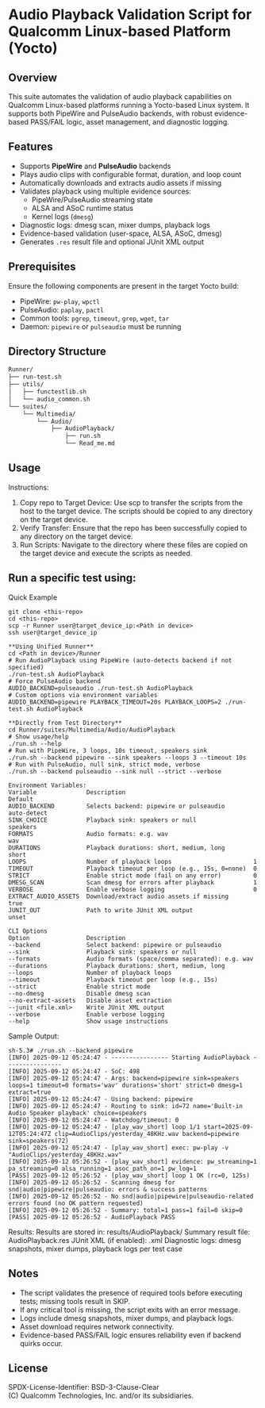 # Audio Playback Validation Script for Qualcomm Linux-based Platform (Yocto)

## Overview

This suite automates the validation of audio playback capabilities on Qualcomm Linux-based platforms running a Yocto-based Linux system. It supports both PipeWire and PulseAudio backends, with robust evidence-based PASS/FAIL logic, asset management, and diagnostic logging.


## Features


- Supports **PipeWire** and **PulseAudio** backends
- Plays audio clips with configurable format, duration, and loop count
- Automatically downloads and extracts audio assets if missing
- Validates playback using multiple evidence sources:
  - PipeWire/PulseAudio streaming state
  - ALSA and ASoC runtime status
  - Kernel logs (`dmesg`)
- Diagnostic logs: dmesg scan, mixer dumps, playback logs	
- Evidence-based validation (user-space, ALSA, ASoC, dmesg)	
- Generates `.res` result file and optional JUnit XML output
								 

## Prerequisites

Ensure the following components are present in the target Yocto build:

- PipeWire: `pw-play`, `wpctl`
- PulseAudio: `paplay`, `pactl`
- Common tools: `pgrep`, `timeout`, `grep`, `wget`, `tar`
- Daemon: `pipewire` or `pulseaudio` must be running

## Directory Structure

```bash
Runner/
├── run-test.sh
├── utils/
│   ├── functestlib.sh
│   └── audio_common.sh
└── suites/
    └── Multimedia/
        └── Audio/
            ├── AudioPlayback/
                ├── run.sh
                └── Read_me.md
```

## Usage

Instructions:
1. Copy repo to Target Device: Use scp to transfer the scripts from the host to the target device. The scripts should be copied to any directory on the target device.
2. Verify Transfer: Ensure that the repo has been successfully copied to any directory on the target device.
3. Run Scripts: Navigate to the directory where these files are copied on the target device and execute the scripts as needed.

Run a specific test using:
---
Quick Example
```
git clone <this-repo>
cd <this-repo>
scp -r Runner user@target_device_ip:<Path in device>
ssh user@target_device_ip 

**Using Unified Runner**
cd <Path in device>/Runner
# Run AudioPlayback using PipeWire (auto-detects backend if not specified)
./run-test.sh AudioPlayback
# Force PulseAudio backend
AUDIO_BACKEND=pulseaudio ./run-test.sh AudioPlayback
# Custom options via environment variables
AUDIO_BACKEND=pipewire PLAYBACK_TIMEOUT=20s PLAYBACK_LOOPS=2 ./run-test.sh AudioPlayback

**Directly from Test Directory**
cd Runner/suites/Multimedia/Audio/AudioPlayback
# Show usage/help
./run.sh --help
# Run with PipeWire, 3 loops, 10s timeout, speakers sink
./run.sh --backend pipewire --sink speakers --loops 3 --timeout 10s
# Run with PulseAudio, null sink, strict mode, verbose
./run.sh --backend pulseaudio --sink null --strict --verbose

Environment Variables:
Variable	          Description	                                 Default
AUDIO_BACKEND	      Selects backend: pipewire or pulseaudio	     auto-detect
SINK_CHOICE	          Playback sink: speakers or null	             speakers
FORMATS	              Audio formats: e.g. wav	                     wav
DURATIONS	          Playback durations: short, medium, long	     short
LOOPS	              Number of playback loops	                     1
TIMEOUT	              Playback timeout per loop (e.g., 15s, 0=none)	 0
STRICT	              Enable strict mode (fail on any error)	     0
DMESG_SCAN	          Scan dmesg for errors after playback	         1
VERBOSE	              Enable verbose logging	                     0
EXTRACT_AUDIO_ASSETS  Download/extract audio assets if missing	     true
JUNIT_OUT	          Path to write JUnit XML output	             unset

CLI Options
Option	              Description
--backend	          Select backend: pipewire or pulseaudio
--sink	              Playback sink: speakers or null
--formats	          Audio formats (space/comma separated): e.g. wav
--durations	          Playback durations: short, medium, long
--loops	              Number of playback loops
--timeout	          Playback timeout per loop (e.g., 15s)
--strict	          Enable strict mode
--no-dmesg	          Disable dmesg scan
--no-extract-assets	  Disable asset extraction
--junit <file.xml>	  Write JUnit XML output
--verbose	          Enable verbose logging
--help	              Show usage instructions

```

Sample Output:
```
sh-5.3# ./run.sh --backend pipewire
[INFO] 2025-09-12 05:24:47 - ---------------- Starting AudioPlayback ----------------
[INFO] 2025-09-12 05:24:47 - SoC: 498
[INFO] 2025-09-12 05:24:47 - Args: backend=pipewire sink=speakers loops=1 timeout=0 formats='wav' durations='short' strict=0 dmesg=1 extract=true
[INFO] 2025-09-12 05:24:47 - Using backend: pipewire
[INFO] 2025-09-12 05:24:47 - Routing to sink: id=72 name='Built-in Audio Speaker playback' choice=speakers
[INFO] 2025-09-12 05:24:47 - Watchdog/timeout: 0
[INFO] 2025-09-12 05:24:47 - [play_wav_short] loop 1/1 start=2025-09-12T05:24:47Z clip=AudioClips/yesterday_48KHz.wav backend=pipewire sink=speakers(72)
[INFO] 2025-09-12 05:24:47 - [play_wav_short] exec: pw-play -v "AudioClips/yesterday_48KHz.wav"
[INFO] 2025-09-12 05:26:52 - [play_wav_short] evidence: pw_streaming=1 pa_streaming=0 alsa_running=1 asoc_path_on=1 pw_log=1
[PASS] 2025-09-12 05:26:52 - [play_wav_short] loop 1 OK (rc=0, 125s)
[INFO] 2025-09-12 05:26:52 - Scanning dmesg for snd|audio|pipewire|pulseaudio: errors & success patterns
[INFO] 2025-09-12 05:26:52 - No snd|audio|pipewire|pulseaudio-related errors found (no OK pattern requested)
[INFO] 2025-09-12 05:26:52 - Summary: total=1 pass=1 fail=0 skip=0
[PASS] 2025-09-12 05:26:52 - AudioPlayback PASS
```

Results:
Results are stored in: results/AudioPlayback/
Summary result file: AudioPlayback.res
JUnit XML (if enabled): <your-path>.xml
Diagnostic logs: dmesg snapshots, mixer dumps, playback logs per test case


## Notes

- The script validates the presence of required tools before executing tests; missing tools result in SKIP.
- If any critical tool is missing, the script exits with an error message.
- Logs include dmesg snapshots, mixer dumps, and playback logs.
- Asset download requires network connectivity.
- Evidence-based PASS/FAIL logic ensures reliability even if backend quirks occur.

## License

SPDX-License-Identifier: BSD-3-Clause-Clear  
(C) Qualcomm Technologies, Inc. and/or its subsidiaries.

